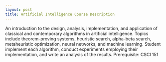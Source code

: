 ```yaml
---
layout: post
title: Artificial Intelligence Course Description
---
```

An introduction to the design, analysis, implementation, and application of classical and contemporary algorithms in artificial intelligence. Topics include theorem-proving systems, heuristic search, alpha-beta search, metaheuristic optimization, neural networks, and machine learning. Student implement each algorithm, conduct experiments employing their implementation, and write an analysis of the results. Prerequisite: CSCI 151
